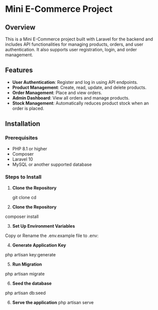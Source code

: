# Mini E-Commerce Project

## Overview

This is a Mini E-Commerce project built with Laravel for the backend and includes API functionalities for managing products, orders, and user authentication. It also supports user registration, login, and order management.

## Features

- **User Authentication**: Register and log in using API endpoints.
- **Product Management**: Create, read, update, and delete products.
- **Order Management**: Place and view orders.
- **Admin Dashboard**: View all orders and manage products.
- **Stock Management**: Automatically reduces product stock when an order is placed.

## Installation

### Prerequisites

- PHP 8.1 or higher
- Composer
- Laravel 10
- MySQL or another supported database

### Steps to Install

1. **Clone the Repository**

   git clone <repository-url>
   cd <project-directory>

2. **Clone the Repository**

 composer install

3. **Set Up Environment Variables**

Copy or Rename the .env.example file to .env:

4. **Generate Application Key**

php artisan key:generate

5. **Run Migration**

php artisan migrate

6. **Seed the database**

php artisan db:seed

6. **Serve the application**
php artisan serve




